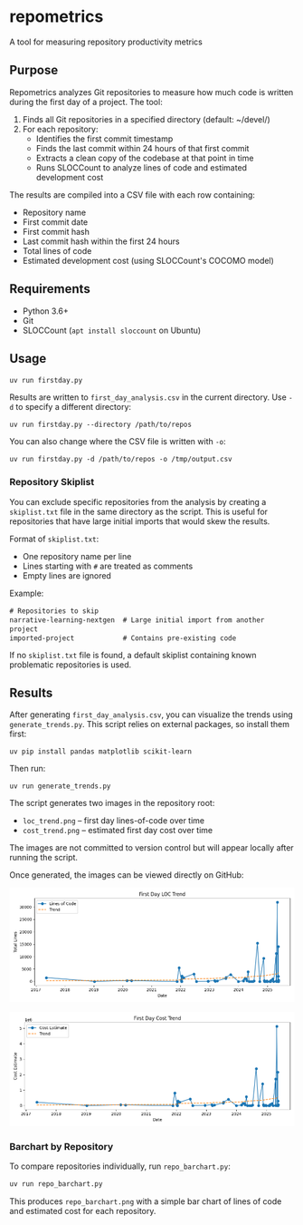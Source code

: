 # repometrics
A tool for measuring repository productivity metrics

## Purpose

Repometrics analyzes Git repositories to measure how much code is written during the first day of a project. The tool:

1. Finds all Git repositories in a specified directory (default: ~/devel/)
2. For each repository:
   - Identifies the first commit timestamp
   - Finds the last commit within 24 hours of that first commit
   - Extracts a clean copy of the codebase at that point in time
   - Runs SLOCCount to analyze lines of code and estimated development cost

The results are compiled into a CSV file with each row containing:
- Repository name
- First commit date
- First commit hash
- Last commit hash within the first 24 hours
- Total lines of code
- Estimated development cost (using SLOCCount's COCOMO model)

## Requirements

- Python 3.6+
- Git
- SLOCCount (`apt install sloccount` on Ubuntu)

## Usage

```
uv run firstday.py
```

Results are written to `first_day_analysis.csv` in the current directory. Use `-d` to specify a different directory:

```
uv run firstday.py --directory /path/to/repos
```

You can also change where the CSV file is written with `-o`:

```
uv run firstday.py -d /path/to/repos -o /tmp/output.csv
```

### Repository Skiplist

You can exclude specific repositories from the analysis by creating a `skiplist.txt` file in the same directory as the script. This is useful for repositories that have large initial imports that would skew the results.

Format of `skiplist.txt`:
- One repository name per line
- Lines starting with `#` are treated as comments
- Empty lines are ignored

Example:
```
# Repositories to skip
narrative-learning-nextgen  # Large initial import from another project
imported-project            # Contains pre-existing code
```

If no `skiplist.txt` file is found, a default skiplist containing known problematic repositories is used.

## Results

After generating `first_day_analysis.csv`, you can visualize the trends using `generate_trends.py`.
This script relies on external packages, so install them first:

```
uv pip install pandas matplotlib scikit-learn
```

Then run:

```
uv run generate_trends.py
```

The script generates two images in the repository root:

- `loc_trend.png` – first day lines-of-code over time
- `cost_trend.png` – estimated first day cost over time

The images are not committed to version control but will appear locally after running the script.

Once generated, the images can be viewed directly on GitHub:

![Lines of Code Trend](loc_trend.png)

![Cost Estimate Trend](cost_trend.png)

### Barchart by Repository

To compare repositories individually, run `repo_barchart.py`:

```bash
uv run repo_barchart.py
```

This produces `repo_barchart.png` with a simple bar chart of lines of code and estimated cost for each repository.
